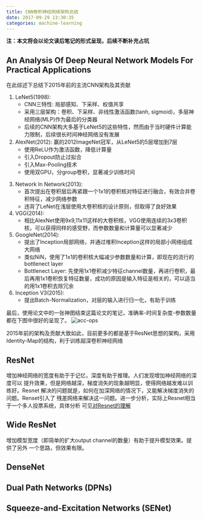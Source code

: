 ```yaml
---
title: CNN卷积神经网络架构总结
date: 2017-09-29 13:30:35
categories: machine-learning
---
```


**注：本文将会以论文读后笔记的形式呈现，后续不断补充占坑**

## An Analysis Of Deep Neural Network Models For Practical Applications

在此综述下总结下2015年前的主流CNN架构及其贡献

1. LeNet5(1998):
    * CNN三特性: 局部感知、下采样、权值共享
    * 采用三层架构：卷积、下采样、非线性激活函数(tanh, sigmoid)，多层神经网络(MLP)作为最后的分类器
    * 后续的CNN架构大多基于LeNet5的这些特性，然而由于当时硬件计算能力限制，后续很长时间神经网络没有发展
2. AlexNet(2012): 赢的2012ImageNet冠军，从LeNet5的5层增加到7层
    * 使用ReLU作为激活函数，降低计算量
    * 引入Dropout防止过拟合
    * 引入Max-Pooling技术
    * 使用双GPU，分group卷积，显著减少训练时间
<!-- more -->
3. Network In Network(2013):
    * 首次提出在卷积层后再紧跟一个1x1的卷积核对特征进行融合，有效合并卷积特征，减少网络参数
    * 违背了LeNet在浅层使用大卷积核的设计原则，但取得了良好效果
4. VGG(2014):
    * 相比AlexNet使用9x9,11x11这样的大卷积核，VGG使用连续的3x3卷积核，可以获得同样的感受野，而参数数量和计算量可以显著减少
5. GoogleNet(2014):
    * 提出了Inception局部网络，并通过堆积Inception这样的局部小网络组成大网络
    * 类似NiN，使用了1x1的卷积核大幅减少参数数量和计算，即现在的流行的bottlenect layer
    * Bottlenect Layer: 先使用1x1卷积减少特征channel数量，再进行卷积，最后再用1x1卷积恢复特征数量，成功的原因是输入特征是相关的，可以适当的用1x1卷积去除冗余
6. Inception V3(2015):
    * 提出Batch-Normalization，对层的输入进行归一化，有助于训练

最后，使用论文中的一张神图结束这篇论文的笔记，准确率-时间复杂度-参数数量都在下图中很好的呈现了。
![acc-ops](/images/acc_vs_net_vs_ops.png)

2015年前的架构及贡献大致如此，目前更多的都是基于ResNet思想的架构，采用Identity-Map的结构，利于训练超深卷积神经网络

## ResNet
增加神经网络的宽度有助于于记忆，深度有助于推理。人们发现增加神经网络的深度可以
提升效果，但是网络越深，梯度消失的现象越明显，使得网络越发难以训练好。Resnet
解决的问题就是，如何在加深网络的情况下，又能解决梯度消失的问题。Renset引入了
残差网络来解决这一问题。进一步分析，实际上Resnet相当于一个多人投票系统，具体分析
可见[对Resnet的理解](http://blog.csdn.net/buyi_shizi/article/details/53336192)

## Wide ResNet
增加模型宽度（即简单的扩大output channel的数量）有助于提升模型效果。提供了另外
一个思路，但效果有限。

## DenseNet

## Dual Path Networks (DPNs)

## Squeeze-and-Excitation Networks (SENet)
